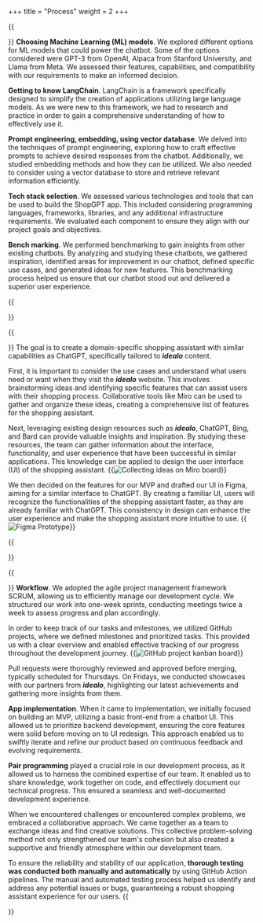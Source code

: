 +++
title = "Process"
weight = 2
+++

{{<section title="Research">}}
**Choosing Machine Learning (ML) models**. We explored different options for ML models that could power the chatbot. 
Some of the options considered were GPT-3 from OpenAI, Alpaca from Stanford University, and Llama from Meta. 
We assessed their features, capabilities, and compatibility with our requirements to make an informed decision.

**Getting to know LangChain**. LangChain is a framework specifically designed to simplify the creation of applications utilizing large language models. 
As we were new to this framework, we had to research and practice in order to gain a comprehensive 
understanding of how to effectively use it.

**Prompt engineering, embedding, using vector database**. We delved into the techniques of prompt engineering, exploring how to craft effective 
prompts to achieve desired responses from the chatbot. Additionally, we studied embedding methods and how they can be utilized. 
We also needed to consider using a vector database to store and retrieve relevant information efficiently.

**Tech stack selection**. We assessed various technologies and tools that can be used to build the ShopGPT app. 
This included considering programming languages, frameworks, libraries, and any additional infrastructure requirements. 
We evaluated each component to ensure they align with our project goals and objectives.

**Bench marking**. We performed benchmarking to gain insights from other existing chatbots. By analyzing and studying these chatbots, 
we gathered inspiration, identified areas for improvement in our chatbot, defined specific use cases, and generated ideas for new features. 
This benchmarking process helped us ensure that our chatbot stood out and delivered a superior user experience.

{{</section>}}

{{<section title="Concept & Prototype">}}
The goal is to create a domain-specific shopping assistant with similar capabilities as ChatGPT, specifically tailored to **_idealo_** content.

First, it is important to consider the use cases and understand what users need or want when they visit the **_idealo_** website. 
This involves brainstorming ideas and identifying specific features that can assist users with their shopping process. 
Collaborative tools like Miro can be used to gather and organize these ideas, creating a comprehensive list of features for the shopping assistant.

Next, leveraging existing design resources such as **_idealo_**, ChatGPT, Bing, and Bard can provide valuable insights and inspiration. 
By studying these resources, the team can gather information about the interface, functionality, and user experience that have 
been successful in similar applications. This knowledge can be applied to design the user interface (UI) of the shopping assistant.
{{<image src="ideas.png" alt="Collecting ideas on Miro board">}}

We then decided on the features for our MVP and drafted our UI in Figma, aiming for a similar interface to ChatGPT. 
By creating a familiar UI, users will recognize the functionalities of the shopping assistant faster, as they are already familiar 
with ChatGPT. This consistency in design can enhance the user experience and make the shopping assistant more intuitive to use.
{{<image src="figma_prototype.png" alt="Figma Prototype">}}

{{</section>}}

{{<section title="Development">}}
**Workflow**. We adopted the agile project management framework SCRUM, allowing us to efficiently manage our development cycle.
We structured our work into one-week sprints, conducting meetings twice a week to assess progress and plan accordingly.

In order to keep track of our tasks and milestones, we utilized GitHub projects, where we defined milestones and prioritized tasks. 
This provided us with a clear overview and enabled effective tracking of our progress throughout the development journey.
{{<image src="github_project.png" alt="GitHub project kanban board">}}

Pull requests were thoroughly reviewed and approved before merging, typically scheduled for Thursdays. 
On Fridays, we conducted showcases with our partners from **_idealo_**, highlighting our latest achievements and gathering more insights from them.

**App implementation**. When it came to implementation, we initially focused on building an MVP, utilizing a basic front-end from a chatbot UI. 
This allowed us to prioritize backend development, ensuring the core features were solid before moving on to UI redesign. 
This approach enabled us to swiftly iterate and refine our product based on continuous feedback and evolving requirements.

**Pair programming** played a crucial role in our development process, as it allowed us to harness the combined expertise of our team. 
It enabled us to share knowledge, work together on code, and effectively document our technical progress. 
This ensured a seamless and well-documented development experience.

When we encountered challenges or encountered complex problems, we embraced a collaborative approach. 
We came together as a team to exchange ideas and find creative solutions. This collective problem-solving method 
not only strengthened our team's cohesion but also created a supportive and friendly atmosphere within our development team.

To ensure the reliability and stability of our application, **thorough testing was conducted both manually and automatically** 
by using GitHub Action pipelines. The manual and automated testing process helped us identify and address any potential 
issues or bugs, guaranteeing a robust shopping assistant experience for our users.
{{</section>}}
